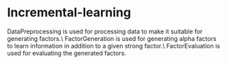 # Incremental-learning
DataPreprocessing is used for processing data to make it suitable for generating factors.\\
FactorGeneration is used for generating alpha factors to learn information in addition to a given strong factor.\\
FactorEvaluation is used for evaluating the generated factors.
